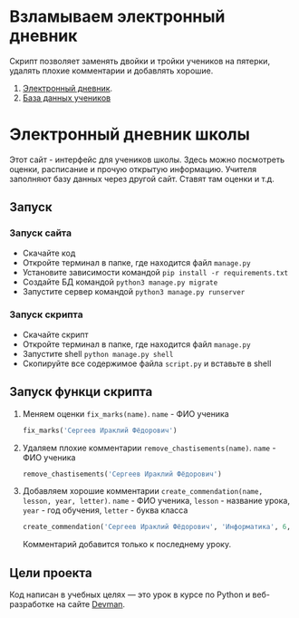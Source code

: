 # Взламываем электронный дневник
Скрипт позволяет заменять двойки и тройки учеников на пятерки, удалять плохие комментарии и добавлять хорошие.
1. [Электронный дневник](https://github.com/devmanorg/e-diary/tree/master).
2. [База данных учеников](https://dvmn.org/filer/canonical/1562234129/166/)
# Электронный дневник школы

Этот сайт - интерфейс для учеников школы. Здесь можно посмотреть оценки, расписание и прочую открытую информацию. Учителя заполняют базу данных через другой сайт. Ставят там оценки и т.д.

## Запуск
### Запуск сайта
- Скачайте код
- Откройте терминал в папке, где находится файл ```manage.py```
- Установите зависимости командой `pip install -r requirements.txt`
- Создайте БД командой `python3 manage.py migrate`
- Запустите сервер командой `python3 manage.py runserver`

### Запуск скрипта
 - Скачайте скрипт
 - Откройте терминал в папке, где находится файл ```manage.py```
 - Запустите shell `python manage.py shell`
 - Скопируйте все содержимое файла `script.py` и вставьте в shell

## Запуск функци скрипта
 1. Меняем оценки `fix_marks(name)`. `name` - ФИО ученика
    ```python
    fix_marks('Сергеев Ираклий Фёдорович')
    ```
 2. Удаляем плохие комментарии `remove_chastisements(name)`. `name` - ФИО ученика
    ```python
    remove_chastisements('Сергеев Ираклий Фёдорович')
    ```
 2. Добавляем хорошие комментарии `create_commendation(name, lesson, year, letter)`. `name` - ФИО ученика, `lesson` - название урока, `year` - год обучения, `letter` - буква класса
    ```python
    create_commendation('Сергеев Ираклий Фёдорович', 'Информатика', 6, 'А')
    ```
    Комментарий добавится только к последнему уроку.
## Цели проекта

Код написан в учебных целях — это урок в курсе по Python и веб-разработке на сайте [Devman](https://dvmn.org).
